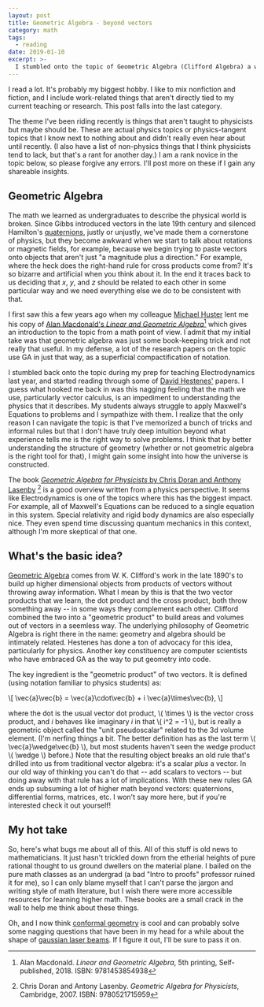 ```yaml
---
layout: post
title: Geometric Algebra - beyond vectors
category: math
tags:
  - reading
date: 2019-01-10
excerpt: >-
  I stumbled onto the topic of Geometric Algebra (Clifford Algebra) a while back.  Does it help us understand physics?
---
```


I read a lot.  It's probably my biggest hobby.  I like to mix nonfiction and fiction, and I include work-related things that aren't directly tied to my current teaching or research.  This post falls into the last category.

The theme I've been riding recently is things that aren't taught to physicists but maybe should be.  These are actual physics topics or physics-tangent topics that I know next to nothing about and didn't really even hear about until recently.  (I also have a list of non-physics things that I think physicists tend to lack, but that's a rant for another day.)  I am a rank novice in the topic below, so please forgive any errors.  I'll post more on these if I gain any shareable insights.

## Geometric Algebra
The math we learned as undergraduates to describe the physical world is broken.  Since Gibbs introduced vectors in the late 19th century and silenced Hamilton's [quaternions](https://en.wikipedia.org/wiki/Quaternion), justly or unjustly, we've made them a cornerstone of physics, but they become awkward when we start to talk about rotations or magnetic fields, for example, because we begin trying to paste vectors onto objects that aren't just "a magnitude plus a direction."  For example, where the heck does the right-hand rule for cross products come from?  It's so bizarre and artificial when you think about it.  In the end it traces back to us deciding that *x*, *y*, and *z* should be related to each other in some particular way and we need everything else we do to be consistent with that.

I first saw this a few years ago when my colleague [Michael Huster](https://www.duq.edu/academics/faculty/michael-huster) lent me his copy of [Alan Macdonald's *Linear and Geometric Algebra*](http://www.faculty.luther.edu/~macdonal/laga/)[^2] which gives an introduction to the topic from a math point of view.  I admit that my initial take was that geometric algebra was just some book-keeping trick and not really that useful.  In my defense, a lot of the research papers on the topic use GA in just that way, as a superficial compactification of notation.

I stumbled back onto the topic during my prep for teaching Electrodynamics last year, and started reading through some of [David Hestenes'](https://en.wikipedia.org/wiki/David_Hestenes) papers.  I guess what hooked me back in was this nagging feeling that the math we use, particularly vector calculus, is an impediment to understanding the physics that it describes.  My students always struggle to apply Maxwell's Equations to problems and I sympathize with them.  I realize that the only reason I can navigate the topic is that I've memorized a bunch of tricks and informal rules but that I don't have truly deep intuition beyond what experience tells me is the right way to solve problems.  I think that by better understanding the structure of geometry (whether or not geometric algebra is the right tool for that), I might gain some insight into how the universe is constructed.

The book [*Geometric Algebra for Physicists* by Chris Doran and Anthony Lasenby](http://www.mrao.cam.ac.uk/~cjld1/pages/book.htm) [^1] is a good overview written from a physics perspective.
It seems like Electrodynamics is one of the topics where this has the biggest impact.
For example, all of Maxwell's Equations can be reduced to a single equation in this system.
Special relativity and rigid body dynamics are also especially nice.
They even spend time discussing quantum mechanics in this context, although I'm more skeptical of that one.

## What's the basic idea?
[Geometric Algebra](https://en.wikipedia.org/wiki/Geometric_algebra) comes from W. K. Clifford's work in the late 1890's to build up higher dimensional objects from products of vectors without throwing away information.  What I mean by this is that the two vector products that we learn, the dot product and the cross product, both throw something away -- in some ways they complement each other.  Clifford combined the two into a "geometric product" to build areas and volumes out of vectors in a seemless way.
The underlying philosophy of Geometric Algebra is right there in the name: geometry and algebra should be intimately related.  Hestenes has done a ton of advocacy for this idea, particularly for physics.  Another key constituency are computer scientists who have embraced GA as the way to put geometry into code.

The key ingredient is the "geometric product" of two vectors.  It is defined (using notation familiar to physics students) as:

\\[ \vec{a}\vec{b} = \vec{a}\cdot\vec{b} + i \vec{a}\times\vec{b}, \\]

where the dot is the usual vector dot product, \\( \times \\) is the vector cross product, and *i* behaves like imaginary *i* in that \\( i^2 = -1 \\), but is really a geometric object called the "unit pseudoscalar" related to the 3d volume element.  (I'm nerfing things a bit.  The better definition has as the last term \\( \vec{a}\wedge\vec{b} \\), but most students haven't seen the wedge product \\( \wedge \\) before.)
Note that the resulting object breaks an old rule that's drilled into us from traditional vector algebra: it's a scalar *plus* a vector.  In our old way of thinking you can't do that -- add scalars to vectors -- but doing away with that rule has a lot of implications.  With these new rules GA ends up subsuming a lot of higher math beyond vectors: quaternions, differential forms, matrices, etc.  I won't say more here, but if you're interested check it out yourself!

## My hot take
So, here's what bugs me about all of this.  All of this stuff is old news to mathematicians.  It just hasn't trickled down from the etherial heights of pure rational thought to us ground dwellers on the material plane.  I bailed on the pure math classes as an undergrad (a bad "Intro to proofs" professor ruined it for me), so I can only blame myself that I can't parse the jargon and writing style of math literature, but I wish there were more accessible resources for learning higher math.  These books are a small crack in the wall to help me think about these things.

Oh, and I now think [conformal geometry](https://en.wikipedia.org/wiki/Conformal_geometry) is cool and can probably solve some nagging questions that have been in my head for a while about the shape of [gaussian laser beams](https://en.wikipedia.org/wiki/Gaussian_beam).  If I figure it out, I'll be sure to pass it on.

[^1]: Chris Doran and Antony Lasenby. *Geometric Algebra for Physicists*, Cambridge, 2007. ISBN: 9780521715959
[^2]: Alan Macdonald. *Linear and Geometric Algebra*, 5th printing, Self-published, 2018. ISBN: 9781453854938 